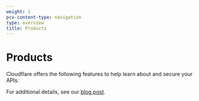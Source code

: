 ```yaml
---
weight: 1
pcx-content-type: navigation
type: overview
title: Products
---
```


# Products

Cloudflare offers the following features to help learn about and secure your APIs:

<DirectoryListing path="/products" />

For additional details, see our [blog post](https://blog.cloudflare.com/api-abuse-detection/).
